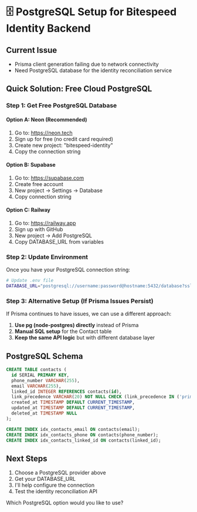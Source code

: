 # 🗄️ PostgreSQL Setup for Bitespeed Identity Backend

## Current Issue
- Prisma client generation failing due to network connectivity
- Need PostgreSQL database for the identity reconciliation service

## Quick Solution: Free Cloud PostgreSQL

### Step 1: Get Free PostgreSQL Database

#### Option A: Neon (Recommended)
1. Go to: https://neon.tech
2. Sign up for free (no credit card required)
3. Create new project: "bitespeed-identity"
4. Copy the connection string

#### Option B: Supabase
1. Go to: https://supabase.com
2. Create free account
3. New project → Settings → Database
4. Copy connection string

#### Option C: Railway
1. Go to: https://railway.app  
2. Sign up with GitHub
3. New project → Add PostgreSQL
4. Copy DATABASE_URL from variables

### Step 2: Update Environment
Once you have your PostgreSQL connection string:

```bash
# Update .env file
DATABASE_URL="postgresql://username:password@hostname:5432/database?sslmode=require"
```

### Step 3: Alternative Setup (If Prisma Issues Persist)

If Prisma continues to have issues, we can use a different approach:

1. **Use pg (node-postgres) directly** instead of Prisma
2. **Manual SQL setup** for the Contact table
3. **Keep the same API logic** but with different database layer

## PostgreSQL Schema
```sql
CREATE TABLE contacts (
  id SERIAL PRIMARY KEY,
  phone_number VARCHAR(255),
  email VARCHAR(255),
  linked_id INTEGER REFERENCES contacts(id),
  link_precedence VARCHAR(20) NOT NULL CHECK (link_precedence IN ('primary', 'secondary')),
  created_at TIMESTAMP DEFAULT CURRENT_TIMESTAMP,
  updated_at TIMESTAMP DEFAULT CURRENT_TIMESTAMP,
  deleted_at TIMESTAMP NULL
);

CREATE INDEX idx_contacts_email ON contacts(email);
CREATE INDEX idx_contacts_phone ON contacts(phone_number);
CREATE INDEX idx_contacts_linked_id ON contacts(linked_id);
```

## Next Steps
1. Choose a PostgreSQL provider above
2. Get your DATABASE_URL
3. I'll help configure the connection
4. Test the identity reconciliation API

Which PostgreSQL option would you like to use?
